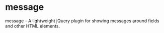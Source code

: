 message
=======

message - A lightweight jQuery plugin for showing messages around fields and other HTML elements.
